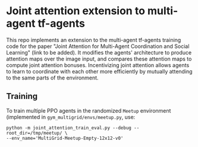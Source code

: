 # Joint attention extension to multi-agent tf-agents

This repo implements an extension to the multi-agent tf-agents training code 
for the paper "Joint Attention for Multi-Agent Coordination and Social Learning"
(link to be added).
It modifies the agents' architecture to produce attention maps over the image
input, and compares these attention maps to compute joint attention bonuses.
Incentivizing joint attention allows agents to learn to coordinate with each
other more efficiently by mutually attending to the same parts of the
environment.


## Training

To train multiple PPO agents in the randomized `Meetup` environment
(implemented in `gym_multigrid/envs/meetup.py`, use:

```
python -m joint_attention_train_eval.py --debug --root_dir=/tmp/meetup/ \
--env_name='MultiGrid-Meetup-Empty-12x12-v0'
```

